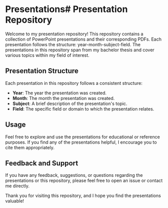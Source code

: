 # Presentations# Presentation Repository

Welcome to my presentation repository! This repository contains a collection of PowerPoint presentations and their corresponding PDFs. Each presentation follows the structure: year-month-subject-field. The presentations in this repository span from my bachelor thesis and cover various topics within my field of interest.

## Presentation Structure

Each presentation in this repository follows a consistent structure:

- **Year**: The year the presentation was created.
- **Month**: The month the presentation was created.
- **Subject**: A brief description of the presentation's topic.
- **Field**: The specific field or domain to which the presentation relates.

## Usage

Feel free to explore and use the presentations for educational or reference purposes. If you find any of the presentations helpful, I encourage you to cite them appropriately.

## Feedback and Support

If you have any feedback, suggestions, or questions regarding the presentations or this repository, please feel free to open an issue or contact me directly.

Thank you for visiting this repository, and I hope you find the presentations valuable!
